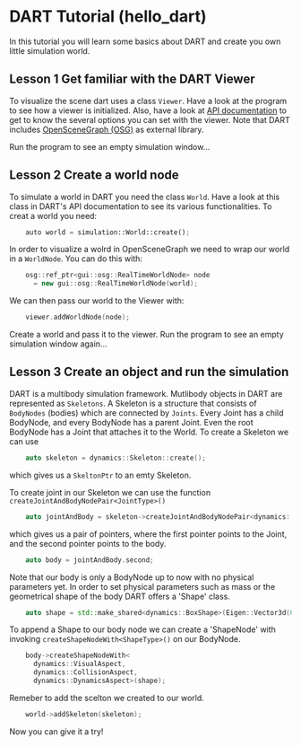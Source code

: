 # DART Tutorial (hello_dart)

In this tutorial you will learn some basics about DART and create you own little simulation world.

## Lesson 1 Get familiar with the DART Viewer
To visualize the scene dart uses a class `Viewer`.
Have a look at the program to see how a viewer is initialized. 
Also, have a look at [API documentation](https://dartsim.github.io/dart/) to get to know the several options you can set with the viewer.
Note that DART includes [OpenSceneGraph (OSG)](http://public.vrac.iastate.edu/vancegroup/docs/OpenSceneGraphReferenceDocs-3.0/index.html) as external library.

Run the program to see an empty simulation window...

## Lesson 2 Create a world node
To simulate a world in DART you need the class `World`.
Have a look at this class in DART's API documentation to see its various functionalities.
To creat a world you need:
```py
    auto world = simulation::World::create();
```

In order to visualize a wolrd in OpenSceneGraph we need to wrap our world in a `WorldNode`.
You can do this with:
```cpp
    osg::ref_ptr<gui::osg::RealTimeWorldNode> node
      = new gui::osg::RealTimeWorldNode(world);
``` 
We can then pass our world to the Viewer with:
```cpp    
    viewer.addWorldNode(node);
``` 
Create a world and pass it to the viewer.
Run the program to see an empty simulation window again...

## Lesson 3 Create an object and run the simulation
DART is a multibody simulation framework. Mutlibody objects in DART are represented as `Skeletons`.
A Skeleton is a structure that consists of `BodyNodes` (bodies) which are connected by `Joints`. 
Every Joint has a child BodyNode, and every BodyNode has a parent Joint. 
Even the root BodyNode has a Joint that attaches it to the World. 
To create a Skeleton we can use 

```cpp  
    auto skeleton = dynamics::Skeleton::create();
```
which gives us a `SkeltonPtr` to an emty Skeleton.

To create joint in our Skeleton we can use the function `createJointAndBodyNodePair<JointType>()`
```cpp
    auto jointAndBody = skeleton->createJointAndBodyNodePair<dynamics::FreeJoint>();
```
which gives us a pair of pointers, where the first pointer points to the Joint, and the second pointer points to the body.
```cpp
    auto body = jointAndBody.second;
```
Note that our body is only a BodyNode up to now with no physical parameters yet. 
In order to set physical parameters such as mass or the geometrical shape of the body DART offers a 'Shape' class.
```cpp
    auto shape = std::make_shared<dynamics::BoxShape>(Eigen::Vector3d(0.3, 0.3, 0.3));
```
To append a Shape to our body node we can create a 'ShapeNode' with invoking `createShapeNodeWith<ShapeType>()` on our BodyNode.
```cpp 
    body->createShapeNodeWith<
      dynamics::VisualAspect,
      dynamics::CollisionAspect,
      dynamics::DynamicsAspect>(shape);
```
Remeber to add the scelton we created to our world.
```cpp
    world->addSkeleton(skeleton);
```
Now you can give it a try!
